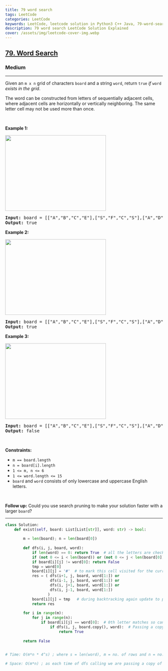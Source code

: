 ```yaml
---
title: 79 word search
tags: LeetCode
categories: LeetCode
keywords: LeetCode, leetcode solution in Python3 C++ Java, 79-word-search solution
description: 79 word search LeetCode Solution Explained
cover: /assets/img/leetcode-cover-img.webp
---
```



<h2><a href="https://leetcode.com/problems/word-search/">79. Word Search</a></h2><h3>Medium</h3><hr><div><p>Given an <code>m x n</code> grid of characters <code>board</code> and a string <code>word</code>, return <code>true</code> <em>if</em> <code>word</code> <em>exists in the grid</em>.</p>

<p>The word can be constructed from letters of sequentially adjacent cells, where adjacent cells are horizontally or vertically neighboring. The same letter cell may not be used more than once.</p>

<p>&nbsp;</p>
<p><strong>Example 1:</strong></p>
<img alt="" src="https://assets.leetcode.com/uploads/2020/11/04/word2.jpg" style="width: 322px; height: 242px;">
<pre><strong>Input:</strong> board = [["A","B","C","E"],["S","F","C","S"],["A","D","E","E"]], word = "ABCCED"
<strong>Output:</strong> true
</pre>

<p><strong>Example 2:</strong></p>
<img alt="" src="https://assets.leetcode.com/uploads/2020/11/04/word-1.jpg" style="width: 322px; height: 242px;">
<pre><strong>Input:</strong> board = [["A","B","C","E"],["S","F","C","S"],["A","D","E","E"]], word = "SEE"
<strong>Output:</strong> true
</pre>

<p><strong>Example 3:</strong></p>
<img alt="" src="https://assets.leetcode.com/uploads/2020/10/15/word3.jpg" style="width: 322px; height: 242px;">
<pre><strong>Input:</strong> board = [["A","B","C","E"],["S","F","C","S"],["A","D","E","E"]], word = "ABCB"
<strong>Output:</strong> false
</pre>

<p>&nbsp;</p>
<p><strong>Constraints:</strong></p>

<ul>
	<li><code>m == board.length</code></li>
	<li><code>n = board[i].length</code></li>
	<li><code>1 &lt;= m, n &lt;= 6</code></li>
	<li><code>1 &lt;= word.length &lt;= 15</code></li>
	<li><code>board</code> and <code>word</code> consists of only lowercase and uppercase English letters.</li>
</ul>

<p>&nbsp;</p>
<p><strong>Follow up:</strong> Could you use search pruning to make your solution faster with a larger <code>board</code>?</p>
</div>

---




```python
class Solution:
    def exist(self, board: List[List[str]], word: str) -> bool:
        
        m = len(board); n = len(board[0])
        
        def dfs(i, j, board, word):
            if len(word) == 0: return True  # all the letters are checked
            if (not 0 <= i < len(board)) or (not 0 <= j < len(board[0])): return False
            if board[i][j] != word[0]: return False
            tmp = word[0]
            board[i][j] = '#'  # to mark this cell visited for the current call in current copy of board
            res = ( dfs(i+1, j, board, word[1:]) or
                    dfs(i-1, j, board, word[1:]) or
                    dfs(i, j+1, board, word[1:]) or
                    dfs(i, j-1, board, word[1:]) 
                   )
            board[i][j] = tmp   # during backtracking again update to previous value for using in next calls 
            return res
        
        for i in range(m):
            for j in range(n):
                if board[i][j] == word[0]:  # 0th letter matches so can check for the next lettere
                    if dfs(i, j, board.copy(), word):  # Passing a copy of board as this cells may be usefull in the next call so do not update the main board
                        return True
        
        return False
    

# Time: O(m*n * 4^s) ; where s = len(word), m = no. of rows and n = no. of cols of the word. Since we may end considering every character(m*n) as a start of the word, and from there we have 4 choices to continue to look for the rest of the word (4^s).

# Space: O(m*n) ; as each time of dfs calling we are passing a copy of main board.
```
